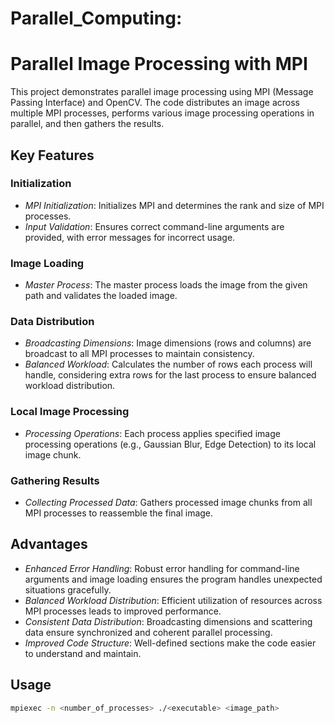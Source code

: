 # Parallel_Computing:
# Parallel Image Processing with MPI

This project demonstrates parallel image processing using MPI (Message Passing Interface) and OpenCV. The code distributes an image across multiple MPI processes, performs various image processing operations in parallel, and then gathers the results.

## Key Features

### Initialization
- *MPI Initialization*: Initializes MPI and determines the rank and size of MPI processes.
- *Input Validation*: Ensures correct command-line arguments are provided, with error messages for incorrect usage.

### Image Loading
- *Master Process*: The master process loads the image from the given path and validates the loaded image.

### Data Distribution
- *Broadcasting Dimensions*: Image dimensions (rows and columns) are broadcast to all MPI processes to maintain consistency.
- *Balanced Workload*: Calculates the number of rows each process will handle, considering extra rows for the last process to ensure balanced workload distribution.

### Local Image Processing
- *Processing Operations*: Each process applies specified image processing operations (e.g., Gaussian Blur, Edge Detection) to its local image chunk.

### Gathering Results
- *Collecting Processed Data*: Gathers processed image chunks from all MPI processes to reassemble the final image.

## Advantages
- *Enhanced Error Handling*: Robust error handling for command-line arguments and image loading ensures the program handles unexpected situations gracefully.
- *Balanced Workload Distribution*: Efficient utilization of resources across MPI processes leads to improved performance.
- *Consistent Data Distribution*: Broadcasting dimensions and scattering data ensure synchronized and coherent parallel processing.
- *Improved Code Structure*: Well-defined sections make the code easier to understand and maintain.

## Usage
```sh
mpiexec -n <number_of_processes> ./<executable> <image_path>

